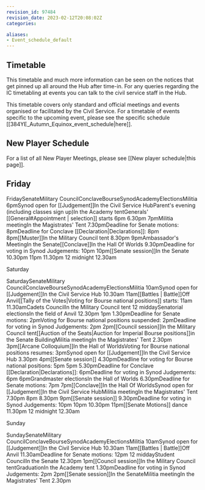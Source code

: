 ```yaml
---
revision_id: 97484
revision_date: 2023-02-12T20:08:02Z
categories:

aliases:
- Event_schedule_default
---
```


## Timetable
This timetable and much more information can be seen on the notices that get pinned up all around the Hub after time-in. 
For any queries regarding the IC timetabling at events you can talk to the civil service staff in the Hub.

This timetable covers only standard and official meetings and events organised or facilitated by the Civil Service. For a timetable of events specific to the upcoming event, please see the specific schedule [[384YE_Autumn_Equinox_event_schedule|here]].

## New Player Schedule

For a list of all New Player Meetings, please see [[New player schedule|this page]].

## Friday

FridaySenateMilitary CouncilConclaveBourseSynodAcademyElectionsMilitia
6pmSynod open for [[Judgement]]In the Civil Service HubParent's evening (including classes sign up)In the Academy tentGenerals' [[General#Appointment | selection]] starts 6pm
6.30pm
7pmMilitia meetingIn the Magistrates' Tent
7.30pmDeadline for Senate motions: 8pmDeadline for Conclave [[Declaration|Declarations]]: 8pm
8pm[[Muster]]In the Military Council tent
8.30pm
9pmAmbassador's MeetingIn the Senate[[Conclave]]In the Hall Of Worlds
9.30pmDeadline for voting in Synod Judgements: 10pm
10pm[[Senate session]]In the Senate
10.30pm
11pm
11.30pm
12 midnight
12.30am

Saturday

SaturdaySenateMilitary CouncilConclaveBourseSynodAcademyElectionsMilitia
10amSynod open for [[Judgement]]In the Civil Service Hub
10.30am
11am[[Battles | Battle]]Off Anvil[[Tally of the Votes|Voting for Bourse national positions]] starts: 11am
11.30amCadets CouncilIn the Military Council tent
12 middaySenatorial electionsIn the field of Anvil
12.30pm
1pm
1.30pmDeadline for Senate motions: 2pmVoting for Bourse national positions suspended: 2pmDeadline for voting in Synod Judgements: 2pm
2pm[[Council session]]In the Military Council tent[[Auction of the Seats|Auction for Imperial Bourse positions]]in the Senate BuildingMilitia meetingIn the Magistrates' Tent
2.30pm
3pm[[Arcane Colloquium]]In the Hall of WorldsVoting for Bourse national positions resumes: 3pmSynod open for [[Judgement]]In the Civil Service Hub
3.30pm
4pm[[Senate session]]
4.30pmDeadline for voting for Bourse national positions: 5pm
5pm
5.30pmDeadline for Conclave [[Declaration|Declarations]]: 6pmDeadline for voting in Synod Judgements: 6pm
6pmGrandmaster electionsIn the Hall of Worlds
6.30pmDeadline for Senate motions: 7pm
7pm[[Conclave]]In the Hall Of WorldsSynod open for [[Judgement]]In the Civil Service HubMilitia meetingIn the Magistrates' Tent
7.30pm
8pm
8.30pm
9pm[[Senate session]]
9.30pmDeadline for voting in Synod Judgements: 10pm
10pm
10.30pm
11pm[[Senate Motions]] dance
11.30pm
12 midnight
12.30am


Sunday

SundaySenateMilitary CouncilConclaveBourseSynodAcademyElectionsMilitia
10amSynod open for [[Judgement]]In the Civil Service Hub
10.30am
11am[[Battles | Battle]]Off Anvil
11.30amDeadline for Senate motions: 12pm
12 middayStudent CouncilIn the Senate
12.30pm
1pm[[Council session]]In the Military Council tentGraduationIn the Academy tent
1.30pmDeadline for voting in Synod Judgements: 2pm
2pm[[Senate session]]In the SenateMilitia meetingIn the Magistrates' Tent
2.30pm
